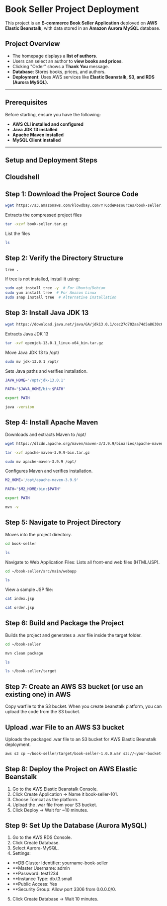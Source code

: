 # Book Seller Project Deployment

This project is an **E-commerce Book Seller Application** deployed on **AWS Elastic Beanstalk**, with data stored in an **Amazon Aurora MySQL** database.

## **Project Overview**
- The homepage displays a **list of authors**.
- Users can select an author to **view books and prices**.
- Clicking "Order" shows a **Thank You** message.
- **Database**: Stores books, prices, and authors.
- **Deployment**: Uses AWS services like **Elastic Beanstalk, S3, and RDS (Aurora MySQL).**

---

## **Prerequisites**
Before starting, ensure you have the following:
- **AWS CLI installed and configured**
- **Java JDK 13 installed**
- **Apache Maven installed**
- **MySQL Client installed**

---

## **Setup and Deployment Steps**

## **Cloudshell**

## **Step 1: Download the Project Source Code**
```bash
wget https://s3.amazonaws.com/klowdbay.com/YTCodeResources/book-seller.tar.gz
```
Extracts the compressed project files
```bash
tar -xzvf book-seller.tar.gz
```
List the files
```bash
ls
```


## **Step 2: Verify the Directory Structure**
```bash
tree .
```
If tree is not installed, install it using:
```bash
sudo apt install tree -y  # For Ubuntu/Debian
sudo yum install tree  # For Amazon Linux
sudo snap install tree  # Alternative installation
```


## **Step 3: Install Java JDK 13**
```bash
wget https://download.java.net/java/GA/jdk13.0.1/cec27d702aa74d5a8630c65ae61e4305/9/GPL/openjdk-13.0.1_linux-x64_bin.tar.gz
```
Extracts Java JDK 13
```bash
tar -xvf openjdk-13.0.1_linux-x64_bin.tar.gz
```
Move Java JDK 13 to /opt/
```bash
sudo mv jdk-13.0.1 /opt/
```
Sets Java paths and verifies installation.
```bash
JAVA_HOME='/opt/jdk-13.0.1'
```
```bash
PATH="$JAVA_HOME/bin:$PATH"
```
```bash
export PATH
```
```bash
java -version
```


## **Step 4: Install Apache Maven**
Downloads and extracts Maven to /opt/
```bash
wget https://dlcdn.apache.org/maven/maven-3/3.9.9/binaries/apache-maven-3.9.9-bin.tar.gz
```
```bash
tar -xvf apache-maven-3.9.9-bin.tar.gz
```
```bash
sudo mv apache-maven-3.9.9 /opt/
```
Configures Maven and verifies installation.
```bash
M2_HOME='/opt/apache-maven-3.9.9'
```
```bash
PATH="$M2_HOME/bin:$PATH"
```
```bash
export PATH
```
```bash
mvn -v
```


## **Step 5: Navigate to Project Directory**
Moves into the project directory.
```bash
cd book-seller
```
```bash
ls
```

Navigate to Web Application Files: 
Lists all front-end web files (HTML/JSP).
```bash
cd ~/book-seller/src/main/webapp
```
```bash
ls
```
View a sample JSP file:
```bash
cat index.jsp
```
```bash
cat order.jsp
```


## **Step 6: Build and Package the Project**
Builds the project and generates a .war file inside the target folder.
```bash
cd ~/book-seller
```
```bash
mvn clean package
```
```bash
ls
```
```bash
ls ~/book-seller/target
```


## **Step 7: Create an AWS S3 bucket (or use an existing one) in AWS**
Copy warfile to the S3 bucket. When you create beanstalk platform, you can upload the code from the S3 bucket.

## **Upload .war File to an AWS S3 bucket**
Uploads the packaged .war file to an S3 bucket for AWS Elastic Beanstalk deployment.
```bash
aws s3 cp ~/book-seller/target/book-seller-1.0.0.war s3://<your-bucket-name>/ForBeanstalk/
```


## **Step 8: Deploy the Project on AWS Elastic Beanstalk**
1. Go to the AWS Elastic Beanstalk Console.
2. Click Create Application → Name it book-seller-101.
3. Choose Tomcat as the platform.
4. Upload the .war file from your S3 bucket.
5. Click Deploy → Wait for ~10 minutes.


## **Step 9: Set Up the Database (Aurora MySQL)**
1. Go to the AWS RDS Console.
2. Click Create Database.
3. Select Aurora-MySQL.
4. Settings:
- **DB Cluster Identifier: yourname-book-seller
- **Master Username: admin
- **Password: test1234
- **Instance Type: db.t3.small
- **Public Access: Yes
- **Security Group: Allow port 3306 from 0.0.0.0/0.
5. Click Create Database → Wait 10 minutes.




